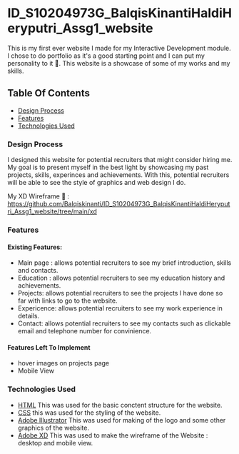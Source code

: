 # ID_S10204973G_BalqisKinantiHaldiHeryputri_Assg1_website
This is my first ever website I made for my Interactive Development module. I chose to do portfolio as it's a good 
starting point and I can put my personality to it :clinking_glasses:. This website is a showcase of some of my works
and my skills. 

## Table Of Contents
* [Design Process](#design-process)
* [Features](#features)
* [Technologies Used](#technologies-used)

### Design Process
I designed this website for potential recruiters that might consider hiring me. My goal is to present myself 
in the best light by showcasing my past projects, skills, experinces and achievements. With this, potential
recruiters will be able to see the style of graphics and web design I do. 

My XD Wireframe :art: :
https://github.com/Balqiskinanti/ID_S10204973G_BalqisKinantiHaldiHeryputri_Assg1_website/tree/main/xd

### Features
#### Existing Features: 
* Main page : allows potential recruiters to see my brief introduction, skills and contacts.
* Education : allows potential recruiters to see my education history and achievements.
* Projects: allows potential recruiters to see the projects I have done so far with links to go to the website.
* Expericence: allows potential recruiters to see my work experience in details.
* Contact: allows potential recruiters to see my contacts such as clickable email and telephone number for convinience. 
  
#### Features Left To Implement
* hover images on projects page
* Mobile View


### Technologies Used
* [HTML](https://github.com/Balqiskinanti/ID_S10204973G_BalqisKinantiHaldiHeryputri_Assg1_website/tree/main/html)
  This was used for the basic conctent structure for the website.
* [CSS](https://github.com/Balqiskinanti/ID_S10204973G_BalqisKinantiHaldiHeryputri_Assg1_website/tree/main/css)
  this was used for the styling of the website.
* [Adobe Illustrator](https://github.com/Balqiskinanti/ID_S10204973G_BalqisKinantiHaldiHeryputri_Assg1_website/tree/main/ai)
  This was used for making of the logo and some other graphics of the website.
* [Adobe XD](https://github.com/Balqiskinanti/ID_S10204973G_BalqisKinantiHaldiHeryputri_Assg1_website/tree/main/xd)
  This was used to make the wireframe of the Website : desktop and mobile view. 


